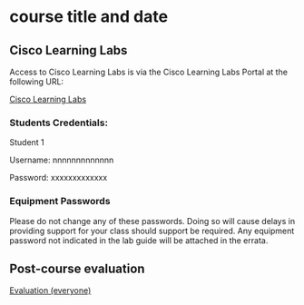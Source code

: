 
# course title and date

## Cisco Learning Labs

Access to Cisco Learning Labs is via the Cisco Learning Labs Portal at the following URL:

[Cisco Learning Labs](https://cll-ng.cisco.com/users/pblogin) 

### Students Credentials:

Student 1

Username: nnnnnnnnnnnnn

Password: xxxxxxxxxxxxx

### Equipment Passwords

Please do not change any of these passwords. Doing so will cause delays in providing support for your class should support be required. Any equipment password not indicated in the lab guide will be attached in the errata. 



## Post-course evaluation

[Evaluation (everyone)](https://from.cisco/...)
